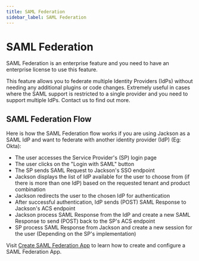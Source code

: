 ```yaml
---
title: SAML Federation
sidebar_label: SAML Federation
---
```


# SAML Federation

SAML Federation is an enterprise feature and you need to have an enterprise license to use this feature.

This feature allows you to federate multiple Identity Providers (IdPs) without needing any additional plugins or code changes. Extremely useful in cases where the SAML support is restricted to a single provider and you need to support multiple IdPs. Contact us to find out more.

## SAML Federation Flow

Here is how the SAML Federation flow works if you are using Jackson as a SAML IdP and want to federate with another identity provider (IdP) (Eg: Okta):

- The user accesses the Service Provider's (SP) login page
- The user clicks on the "Login with SAML" button
- The SP sends SAML Request to Jackson's SSO endpoint
- Jackson displays the list of IdP available for the user to choose from (if there is more than one IdP) based on the requested tenant and product combination
- Jackson redirects the user to the chosen IdP for authentication
- After successful authentication, IdP sends (POST) SAML Response to Jackson's ACS endpoint
- Jackson process SAML Response from the IdP and create a new SAML Response to send (POST) back to the SP's ACS endpoint
- SP process SAML Response from Jackson and create a new session for the user (Depending on the SP's implementation)

Visit [Create SAML Federation App](/docs/admin-portal/enterprise-sso#saml-federation) to learn how to create and configure a SAML Federation App.
